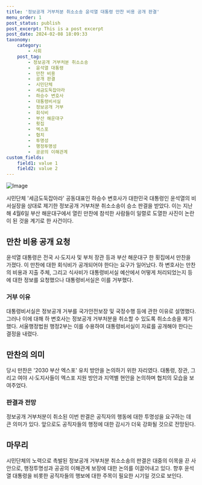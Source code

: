 ```yaml
---
title: '정보공개 거부처분 취소소송 윤석열 대통령 만찬 비용 공개 판결'
menu_order: 1
post_status: publish
post_excerpt: This is a post excerpt
post_date: 2024-02-08 18:09:33
taxonomy:
    category:
        - 사회
    post_tag:
        - 정보공개 거부처분 취소소송
        -  윤석열 대통령
        -  만찬 비용
        -  공개 판결
        -  시민단체
        -  세금도둑잡아라
        -  하승수 변호사
        -  대통령비서실
        -  정보공개 거부
        -  회식비
        -  부산 해운대구
        -  횟집
        -  엑스포
        -  협치
        -  투명성
        -  행정투명성
        -  공공의 이해관계
custom_fields:
    field1: value 1
    field2: value 2
---
```


![Image](https://imgnews.pstatic.net/image/032/2024/02/08/0003278139_001_20240208143201124.png?type=w647)

시민단체 '세금도둑잡아라' 공동대표인 하승수 변호사가 대한민국 대통령인 윤석열의 비서실장을 상대로 제기한 정보공개 거부처분 취소소송이 승소 판결을 받았다. 이는 지난해 4월6일 부산 해운대구에서 열린 만찬에 참석한 사람들이 일렬로 도열한 사진이 논란이 된 것을 계기로 한 사건이다.
## 만찬 비용 공개 요청
윤석열 대통령은 전국 시·도지사 및 부처 장관 등과 부산 해운대구 한 횟집에서 만찬을 가졌다. 이 만찬에 대한 회식비가 공개되어야 한다는 요구가 일어났다. 하 변호사는 만찬의 비용과 지출 주체, 그리고 식사비가 대통령비서실 예산에서 어떻게 처리되었는지 등에 대한 정보를 요청했으나 대통령비서실은 이를 거부했다.
### 거부 이유
대통령비서실은 정보공개 거부를 국가안전보장 및 국정수행 등에 관한 이유로 설명했다. 그러나 이에 대해 하 변호사는 정보공개 거부처분을 취소할 수 있도록 취소소송을 제기했다. 서울행정법원 행정2부는 이를 수용하여 대통령비서실이 자료를 공개해야 한다는 결정을 내렸다.
## 만찬의 의미
당시 만찬은 '2030 부산 엑스포' 유치 방안을 논의하기 위한 자리였다. 대통령, 장관, 그리고 여야 시·도지사들이 엑스포 지원 방안과 지역별 현안을 논의하며 협치의 모습을 보여주었다.
### 판결과 전망
정보공개 거부처분이 취소된 이번 판결은 공직자의 행동에 대한 투명성을 요구하는 데 큰 의미가 있다. 앞으로도 공직자들의 행정에 대한 감시가 더욱 강화될 것으로 전망된다.
## 마무리
시민단체의 노력으로 촉발된 정보공개 거부처분 취소소송의 판결은 대중의 이목을 끈 사안으로, 행정투명성과 공공의 이해관계 보장에 대한 논의를 이끌어내고 있다. 향후 윤석열 대통령을 비롯한 공직자들의 행보에 대한 주목이 필요한 시기일 것으로 보인다.
